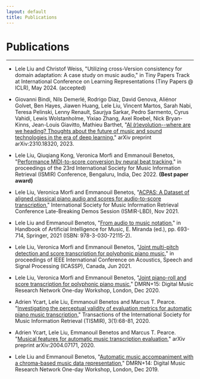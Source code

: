```yaml
---
layout: default
title: Publications
---
```


# Publications

---

- Lele Liu and Christof Weiss, "Utilizing cross-Version consistency for domain adaptation: A case study on music audio," in Tiny Papers Track at International Conference on Learning Representations (Tiny Papers @ ICLR), May 2024. (accepted)

- Giovanni Bindi, Nils Demerlé, Rodrigo Diaz, David Genova, Aliénor Golvet, Ben Hayes, Jiawen Huang, Lele Liu, Vincent Martos, Sarah Nabi, Teresa Pelinski, Lenny Renault, Saurjya Sarkar, Pedro Sarmento, Cyrus Vahidi, Lewis Wolstanholme, Yixiao Zhang, Axel Roebel, Nick Bryan-Kinns, Jean-Louis Giavitto, Mathieu Barthet, "[AI (r)evolution--where are we heading? Thoughts about the future of music and sound technologies in the era of deep learning](https://arxiv.org/abs/2310.18320)," arXiv preprint arXiv:2310.18320, 2023.

- Lele Liu, Qiuqiang Kong, Veronica Morfi and Emmanouil Benetos, "[Performance MIDI-to-score conversion by neural beat tracking](https://www.turing.ac.uk/sites/default/files/2022-09/midi_quantisation_paper_ismir_2022_0.pdf)," in proceedings of the 23rd International Society for Music Information Retrieval (ISMIR) Conference, Bengaluru, India, Dec 2022. **(Best paper award)**

- Lele Liu, Veronica Morfi and Emmanouil Benetos, "[ACPAS: A Dataset of aligned classical piano audio and scores for audio-to-score transcription](https://archives.ismir.net/ismir2021/latebreaking/000013.pdf)," International Society for Music Information Retrieval Conference Late-Breaking Demos Session (ISMIR-LBD), Nov 2021.

- Lele Liu and Emmanouil Benetos, "[From audio to music notation](https://link.springer.com/chapter/10.1007/978-3-030-72116-9_24)," in Handbook of Artificial Intelligence for Music, E. Miranda (ed.), pp. 693-714, Springer, 2021 (ISBN: 978-3-030-72115-2).

- Lele Liu, Veronica Morfi and Emmanouil Benetos, "[Joint multi-pitch detection and score transcription for polyphonic piano music](https://ieeexplore.ieee.org/document/9413601)," in proceedings of IEEE International Conference on Acoustics, Speech and Signal Processing (ICASSP), Canada, Jun 2021.

- Lele Liu, Veronica Morfi and Emmanouil Benetos, "[Joint piano-roll and score transcription for polyphonic piano music](https://qmro.qmul.ac.uk/xmlui/bitstream/handle/123456789/70433/Liu%20Joint%20Piano-roll%20and%202020%20Published.pdf?sequence=2)," DMRN+15: Digital Music Research Network One-day Workshop, London, Dec 2020.

- Adrien Ycart, Lele Liu, Emmanouil Benetos and Marcus T. Pearce. "[Investigating the perceptual validity of evaluation metrics for automatic piano music transcription](https://transactions.ismir.net/articles/10.5334/tismir.57)," Transactions of the International Society for Music Information Retrieval (TISMIR), 3(1):68-81, 2020.

- Adrien Ycart, Lele Liu, Emmanouil Benetos and Marcus T. Pearce. "[Musical features for automatic music transcription evaluation](https://arxiv.org/abs/2004.07171)," arXiv preprint arXiv:2004.07171, 2020.

- Lele Liu and Emmanouil Benetos, "[Automatic music accompaniment with a chroma-based music data representation](https://qmro.qmul.ac.uk/xmlui/bitstream/handle/123456789/62518/Liu%20Automatic%20Music%20Accompaniment%202019%20Accepted.pdf?sequence=2)," DMRN+14: Digital Music Research Network One-day Workshop, London, Dec 2019.
